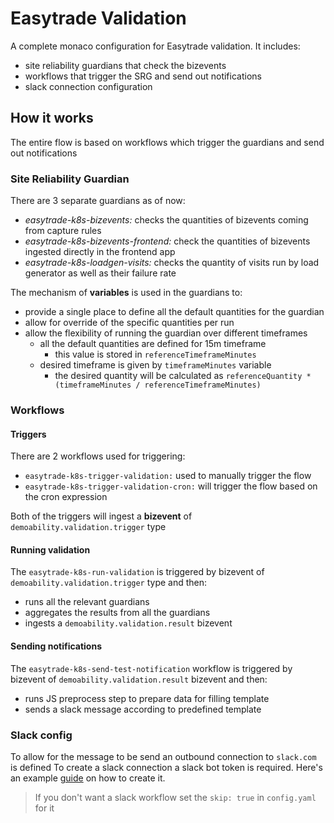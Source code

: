 # Easytrade Validation

A complete monaco configuration for Easytrade validation. It includes:

- site reliability guardians that check the bizevents
- workflows that trigger the SRG and send out notifications
- slack connection configuration

## How it works

The entire flow is based on workflows which trigger the guardians and send out notifications

### Site Reliability Guardian

There are 3 separate guardians as of now:

- _easytrade-k8s-bizevents:_ checks the quantities of bizevents coming from capture rules
- _easytrade-k8s-bizevents-frontend:_ check the quantities of bizevents ingested directly in the frontend app
- _easytrade-k8s-loadgen-visits:_ checks the quantity of visits run by load generator as well as their failure rate

The mechanism of **variables** is used in the guardians to:

- provide a single place to define all the default quantities for the guardian
- allow for override of the specific quantities per run
- allow the flexibility of running the guardian over different timeframes
  - all the default quantities are defined for 15m timeframe
    - this value is stored in `referenceTimeframeMinutes`
  - desired timeframe is given by `timeframeMinutes` variable
    - the desired quantity will be calculated as `referenceQuantity * (timeframeMinutes / referenceTimeframeMinutes)`

### Workflows

#### Triggers

There are 2 workflows used for triggering:

- `easytrade-k8s-trigger-validation:` used to manually trigger the flow
- `easytrade-k8s-trigger-validation-cron:` will trigger the flow based on the cron expression

Both of the triggers will ingest a **bizevent** of `demoability.validation.trigger` type

#### Running validation

The `easytrade-k8s-run-validation` is triggered by bizevent of `demoability.validation.trigger` type and then:

- runs all the relevant guardians
- aggregates the results from all the guardians
- ingests a `demoability.validation.result` bizevent

#### Sending notifications

The `easytrade-k8s-send-test-notification` workflow is triggered by bizevent of `demoability.validation.result` bizevent and then:

- runs JS preprocess step to prepare data for filling template
- sends a slack message according to predefined template

### Slack config

To allow for the message to be send an outbound connection to `slack.com` is defined
To create a slack connection a slack bot token is required. Here's an example [guide](https://zapier.com/blog/how-to-build-chat-bot/) on how to create it.

> If you don't want a slack workflow set the `skip: true` in `config.yaml` for it
